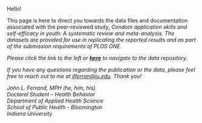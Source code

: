 Hello!

This page is here to direct you towards the data files and documentation associated with the peer-reviewed study, <i>Condom application skills and self-efficacy in youth: A systematic review and meta-analysis<i>. The datasets are provided for use in replicating the reported results and as part of the submission requirements of PLOS ONE.
  
Please click the link to the left or <a href="https://github.com/jlferrand/condomsysma"><b>here</b></a> to navigate to the data repository.
 
If you have any questions regarding the publication or the data, please feel free to reach out to me at jlferran@iu.edu. Thank you!

<p>John L. Ferrand, MPH (he, him, his)<br>
Doctoral Student – Health Behavior<br>
Department of Applied Health Science<br>
School of Public Health - Bloomington<br>
Indiana University</p>
